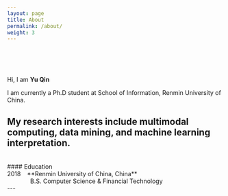```yaml
---
layout: page
title: About
permalink: /about/
weight: 3
---
```

<br>
<br>
<br>

Hi, I am **Yu Qin** <br>

I am currently a Ph.D student at School of Information, Renmin University of China. <br>

My research interests include **multimodal computing**, **data mining**, and **machine learning interpretation**.
<br>
---
<br>
#### Education 
<br>
2018 &ensp; **Renmin University of China, China**<br>
&emsp; &emsp; &emsp; B.S. Computer Science & Financial Technology
<br>
---
<br>



